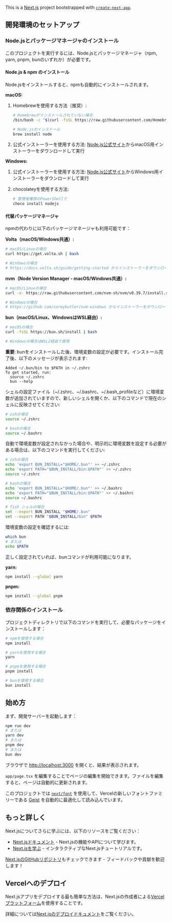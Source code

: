 This is a [Next.js](https://nextjs.org) project bootstrapped with [`create-next-app`](https://nextjs.org/docs/app/api-reference/cli/create-next-app).

## 開発環境のセットアップ

### Node.jsとパッケージマネージャのインストール

このプロジェクトを実行するには、Node.jsとパッケージマネージャ（npm, yarn, pnpm, bunのいずれか）が必要です。

#### Node.js & npm のインストール

Node.jsをインストールすると、npmも自動的にインストールされます。

**macOS:**

1. Homebrewを使用する方法（推奨）:
   ```bash
   # Homebrewがインストールされていない場合
   /bin/bash -c "$(curl -fsSL https://raw.githubusercontent.com/Homebrew/install/HEAD/install.sh)"
   
   # Node.jsのインストール
   brew install node
   ```

2. 公式インストーラーを使用する方法:
   [Node.js公式サイト](https://nodejs.org/)からmacOS用インストーラーをダウンロードして実行

**Windows:**

1. 公式インストーラーを使用する方法:
   [Node.js公式サイト](https://nodejs.org/)からWindows用インストーラーをダウンロードして実行

2. chocolateyを使用する方法:
   ```powershell
   # 管理者権限のPowerShellで
   choco install nodejs
   ```

#### 代替パッケージマネージャ

npmの代わりに以下のパッケージマネージャも利用可能です：

**Volta（macOS/Windows共通）:**
```bash
# macOS/Linuxの場合
curl https://get.volta.sh | bash

# Windowsの場合
# https://docs.volta.sh/guide/getting-started からインストーラーをダウンロード
```

**nvm（Node Version Manager - macOS/Windows共通）:**
```bash
# macOS/Linuxの場合
curl -o- https://raw.githubusercontent.com/nvm-sh/nvm/v0.39.7/install.sh | bash

# Windowsの場合
# https://github.com/coreybutler/nvm-windows からインストーラーをダウンロード
```

**bun（macOS/Linux、WindowsはWSL経由）:**
```bash
# macOSの場合
curl -fsSL https://bun.sh/install | bash

# Windowsの場合はWSL2経由で使用
```

**重要**: bunをインストールした後、環境変数の設定が必要です。インストール完了後、以下のメッセージが表示されます:

```
Added ~/.bun/bin to $PATH in ~/.zshrc
To get started, run:
  source ~/.zshrc
  bun --help
```

シェルの設定ファイル（~/.zshrc、~/.bashrc、~/.bash_profileなど）に環境変数が追加されていますので、新しいシェルを開くか、以下のコマンドで現在のシェルに反映させてください:

```bash
# zshの場合
source ~/.zshrc

# bashの場合
source ~/.bashrc
```

自動で環境変数が設定されなかった場合や、明示的に環境変数を設定する必要がある場合は、以下のコマンドを実行してください:

```bash
# zshの場合
echo 'export BUN_INSTALL="$HOME/.bun"' >> ~/.zshrc
echo 'export PATH="$BUN_INSTALL/bin:$PATH"' >> ~/.zshrc
source ~/.zshrc

# bashの場合
echo 'export BUN_INSTALL="$HOME/.bun"' >> ~/.bashrc
echo 'export PATH="$BUN_INSTALL/bin:$PATH"' >> ~/.bashrc
source ~/.bashrc

# fish シェルの場合
set --export BUN_INSTALL "$HOME/.bun"
set --export PATH "$BUN_INSTALL/bin" $PATH
```

環境変数の設定を確認するには:

```bash
which bun
# または
echo $PATH
```

正しく設定されていれば、bunコマンドが利用可能になります。

**yarn:**
```bash
npm install --global yarn
```

**pnpm:**
```bash
npm install --global pnpm
```

### 依存関係のインストール

プロジェクトディレクトリで以下のコマンドを実行して、必要なパッケージをインストールします：

```bash
# npmを使用する場合
npm install

# yarnを使用する場合
yarn

# pnpmを使用する場合
pnpm install

# bunを使用する場合
bun install
```

## 始め方

まず、開発サーバーを起動します：

```bash
npm run dev
# または
yarn dev
# または
pnpm dev
# または
bun dev
```

ブラウザで [http://localhost:3000](http://localhost:3000) を開くと、結果が表示されます。

`app/page.tsx` を編集することでページの編集を開始できます。ファイルを編集すると、ページは自動的に更新されます。

このプロジェクトでは [`next/font`](https://nextjs.org/docs/app/building-your-application/optimizing/fonts) を使用して、Vercelの新しいフォントファミリーである [Geist](https://vercel.com/font) を自動的に最適化して読み込んでいます。

## もっと詳しく

Next.jsについてさらに学ぶには、以下のリソースをご覧ください：

- [Next.jsドキュメント](https://nextjs.org/docs) - Next.jsの機能やAPIについて学びます。
- [Next.jsを学ぶ](https://nextjs.org/learn) - インタラクティブなNext.jsチュートリアルです。

[Next.jsのGitHubリポジトリ](https://github.com/vercel/next.js)もチェックできます - フィードバックや貢献を歓迎します！

## Vercelへのデプロイ

Next.jsアプリをデプロイする最も簡単な方法は、Next.jsの作成者による[Vercelプラットフォーム](https://vercel.com/new?utm_medium=default-template&filter=next.js&utm_source=create-next-app&utm_campaign=create-next-app-readme)を使用することです。

詳細については[Next.jsのデプロイドキュメント](https://nextjs.org/docs/app/building-your-application/deploying)をご覧ください。
